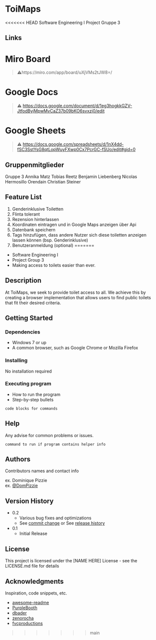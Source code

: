# ToiMaps
<<<<<<< HEAD
Software Engineering I Project Gruppe 3

## Links
# Miro Board
> ⚠️https://miro.com/app/board/uXjVMs2tJW8=/
# Google Docs 
> :warning: https://docs.google.com/document/d/1eg3hogkkGZV-JtfodByjMpwMvCaZ37b09bKO6svxzj0/edit
# Google Sheets
> ⚠️ https://docs.google.com/spreadsheets/d/1nX4dd-fSC3SstYsG8qtLopWuyFXwp0Cx7PcrGC-fSUo/edit#gid=0

## Gruppenmitglieder 
Gruppe 3
Annika Matz
Tobias Reetz
Benjamin Liebenberg
Nicolas Hermosillo Orendain
Christian Steiner

## Feature List 
1. Genderinklusive Toiletten
2. Flinta tolerant
3. Rezension hinterlassen
4. Koordinaten eintragen und in Google Maps anzeigen über Api
5. Datenbank speichern
6. Tags hinzufügen, dass andere Nutzer sich diese toiletten anzeigen lassen können (bsp. Genderinklusive)
7. Benutzeranmeldung (optional)
=======
- Software Engineering I
- Project Group 3
- Making access to toilets easier than ever. 

## Description

At ToiMaps, we seek to provide toilet access to all. We achieve this by creating a browser implementation that allows users to find public toilets that fit their desired criteria.

## Getting Started

### Dependencies
- Windows 7 or up
- A common browser, such as Google Chrome or Mozilla Firefox

### Installing
No installation required

### Executing program

* How to run the program
* Step-by-step bullets
```
code blocks for commands
```

## Help

Any advise for common problems or issues.
```
command to run if program contains helper info
```

## Authors

Contributors names and contact info

ex. Dominique Pizzie  
ex. [@DomPizzie](https://twitter.com/dompizzie)

## Version History

* 0.2
    * Various bug fixes and optimizations
    * See [commit change]() or See [release history]()
* 0.1
    * Initial Release

## License

This project is licensed under the [NAME HERE] License - see the LICENSE.md file for details

## Acknowledgments

Inspiration, code snippets, etc.
* [awesome-readme](https://github.com/matiassingers/awesome-readme)
* [PurpleBooth](https://gist.github.com/PurpleBooth/109311bb0361f32d87a2)
* [dbader](https://github.com/dbader/readme-template)
* [zenorocha](https://gist.github.com/zenorocha/4526327)
* [fvcproductions](https://gist.github.com/fvcproductions/1bfc2d4aecb01a834b46)
>>>>>>> main
